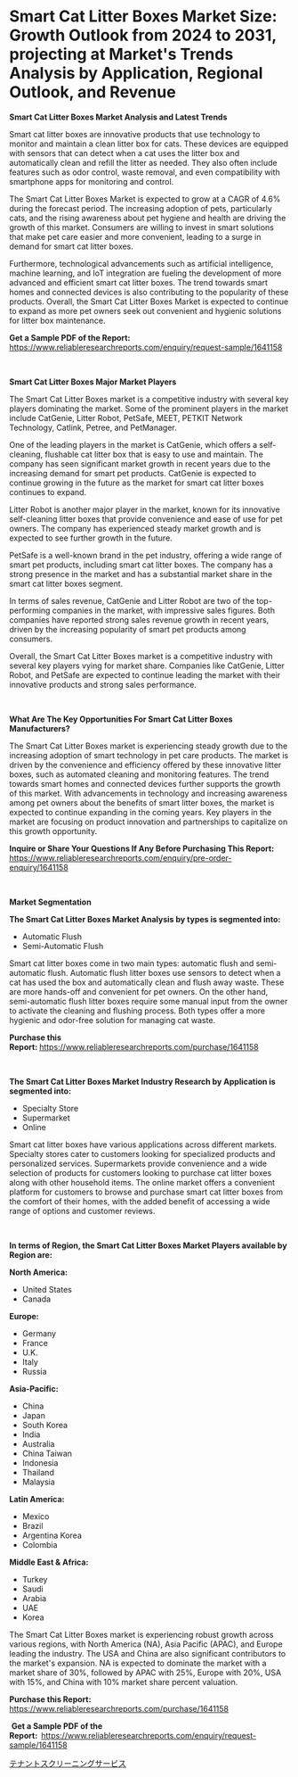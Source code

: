 <p><h1>Smart Cat Litter Boxes Market Size: Growth Outlook from 2024 to 2031, projecting at Market's Trends Analysis by Application, Regional Outlook, and Revenue</h1></p><p><strong>Smart Cat Litter Boxes Market Analysis and Latest Trends</strong></p>
<p><p>Smart cat litter boxes are innovative products that use technology to monitor and maintain a clean litter box for cats. These devices are equipped with sensors that can detect when a cat uses the litter box and automatically clean and refill the litter as needed. They also often include features such as odor control, waste removal, and even compatibility with smartphone apps for monitoring and control.</p><p>The Smart Cat Litter Boxes Market is expected to grow at a CAGR of 4.6% during the forecast period. The increasing adoption of pets, particularly cats, and the rising awareness about pet hygiene and health are driving the growth of this market. Consumers are willing to invest in smart solutions that make pet care easier and more convenient, leading to a surge in demand for smart cat litter boxes.</p><p>Furthermore, technological advancements such as artificial intelligence, machine learning, and IoT integration are fueling the development of more advanced and efficient smart cat litter boxes. The trend towards smart homes and connected devices is also contributing to the popularity of these products. Overall, the Smart Cat Litter Boxes Market is expected to continue to expand as more pet owners seek out convenient and hygienic solutions for litter box maintenance.</p></p>
<p><strong>Get a Sample PDF of the Report:&nbsp;</strong> <a href="https://www.reliableresearchreports.com/enquiry/request-sample/1641158">https://www.reliableresearchreports.com/enquiry/request-sample/1641158</a></p>
<p>&nbsp;</p>
<p><strong>Smart Cat Litter Boxes Major Market Players</strong></p>
<p><p>The Smart Cat Litter Boxes market is a competitive industry with several key players dominating the market. Some of the prominent players in the market include CatGenie, Litter Robot, PetSafe, MEET, PETKIT Network Technology, Catlink, Petree, and PetManager.</p><p>One of the leading players in the market is CatGenie, which offers a self-cleaning, flushable cat litter box that is easy to use and maintain. The company has seen significant market growth in recent years due to the increasing demand for smart pet products. CatGenie is expected to continue growing in the future as the market for smart cat litter boxes continues to expand.</p><p>Litter Robot is another major player in the market, known for its innovative self-cleaning litter boxes that provide convenience and ease of use for pet owners. The company has experienced steady market growth and is expected to see further growth in the future.</p><p>PetSafe is a well-known brand in the pet industry, offering a wide range of smart pet products, including smart cat litter boxes. The company has a strong presence in the market and has a substantial market share in the smart cat litter boxes segment.</p><p>In terms of sales revenue, CatGenie and Litter Robot are two of the top-performing companies in the market, with impressive sales figures. Both companies have reported strong sales revenue growth in recent years, driven by the increasing popularity of smart pet products among consumers.</p><p>Overall, the Smart Cat Litter Boxes market is a competitive industry with several key players vying for market share. Companies like CatGenie, Litter Robot, and PetSafe are expected to continue leading the market with their innovative products and strong sales performance.</p></p>
<p>&nbsp;</p>
<p><strong>What Are The Key Opportunities For Smart Cat Litter Boxes Manufacturers?</strong></p>
<p><p>The Smart Cat Litter Boxes market is experiencing steady growth due to the increasing adoption of smart technology in pet care products. The market is driven by the convenience and efficiency offered by these innovative litter boxes, such as automated cleaning and monitoring features. The trend towards smart homes and connected devices further supports the growth of this market. With advancements in technology and increasing awareness among pet owners about the benefits of smart litter boxes, the market is expected to continue expanding in the coming years. Key players in the market are focusing on product innovation and partnerships to capitalize on this growth opportunity.</p></p>
<p><strong>Inquire or Share Your Questions If Any Before Purchasing This Report:</strong> <a href="https://www.reliableresearchreports.com/enquiry/pre-order-enquiry/1641158">https://www.reliableresearchreports.com/enquiry/pre-order-enquiry/1641158</a></p>
<p>&nbsp;</p>
<p><strong>Market Segmentation</strong></p>
<p><strong>The Smart Cat Litter Boxes Market Analysis by types is segmented into:</strong></p>
<p><ul><li>Automatic Flush</li><li>Semi-Automatic Flush</li></ul></p>
<p><p>Smart cat litter boxes come in two main types: automatic flush and semi-automatic flush. Automatic flush litter boxes use sensors to detect when a cat has used the box and automatically clean and flush away waste. These are more hands-off and convenient for pet owners. On the other hand, semi-automatic flush litter boxes require some manual input from the owner to activate the cleaning and flushing process. Both types offer a more hygienic and odor-free solution for managing cat waste.</p></p>
<p><strong>Purchase this Report:&nbsp;</strong><a href="https://www.reliableresearchreports.com/purchase/1641158">https://www.reliableresearchreports.com/purchase/1641158</a></p>
<p>&nbsp;</p>
<p><strong>The Smart Cat Litter Boxes Market Industry Research by Application is segmented into:</strong></p>
<p><ul><li>Specialty Store</li><li>Supermarket</li><li>Online</li></ul></p>
<p><p>Smart cat litter boxes have various applications across different markets. Specialty stores cater to customers looking for specialized products and personalized services. Supermarkets provide convenience and a wide selection of products for customers looking to purchase cat litter boxes along with other household items. The online market offers a convenient platform for customers to browse and purchase smart cat litter boxes from the comfort of their homes, with the added benefit of accessing a wide range of options and customer reviews.</p></p>
<p>&nbsp;</p>
<p><strong>In terms of Region, the Smart Cat Litter Boxes Market Players available by Region are:</strong></p>
<p>
    <p> <strong> North America: </strong>
        <ul>
            <li>United States</li>
            <li>Canada</li>
        </ul>
        </p> 
    <p> <strong> Europe: </strong>
        <ul>
            <li>Germany</li>
            <li>France</li>
            <li>U.K.</li>
            <li>Italy</li>
            <li>Russia</li>
        </ul>
        </p> 
    <p> <strong> Asia-Pacific: </strong>
        <ul>
            <li>China</li>
            <li>Japan</li>
            <li>South Korea</li>
            <li>India</li>
            <li>Australia</li>
            <li>China Taiwan</li>
            <li>Indonesia</li>
            <li>Thailand</li>
            <li>Malaysia</li>
        </ul>
        </p> 
    <p> <strong> Latin America: </strong>
        <ul>
            <li>Mexico</li>
            <li>Brazil</li>
            <li>Argentina Korea</li>
            <li>Colombia</li>
        </ul>
        </p> 
    <p> <strong> Middle East & Africa: </strong>
        <ul>
            <li>Turkey</li>
            <li>Saudi</li>
            <li>Arabia</li>
            <li>UAE</li>
            <li>Korea</li>
        </ul>
    </p>
    </p>
<p><p>The Smart Cat Litter Boxes market is experiencing robust growth across various regions, with North America (NA), Asia Pacific (APAC), and Europe leading the industry. The USA and China are also significant contributors to the market's expansion. NA is expected to dominate the market with a market share of 30%, followed by APAC with 25%, Europe with 20%, USA with 15%, and China with 10% market share percent valuation.</p></p>
<p><strong>Purchase this Report: </strong><a href="https://www.reliableresearchreports.com/purchase/1641158">https://www.reliableresearchreports.com/purchase/1641158</a></p>
<p>&nbsp;<strong>Get a Sample PDF of the Report:&nbsp;&nbsp;</strong><a href="https://www.reliableresearchreports.com/enquiry/request-sample/1641158">https://www.reliableresearchreports.com/enquiry/request-sample/1641158</a></p>
<p><strong></strong></p>
<p><p><a href="https://github.com/SarahFahey88/Market-Research-Report-List-1/blob/main/47470686160.md">テナントスクリーニングサービス</a></p></p>